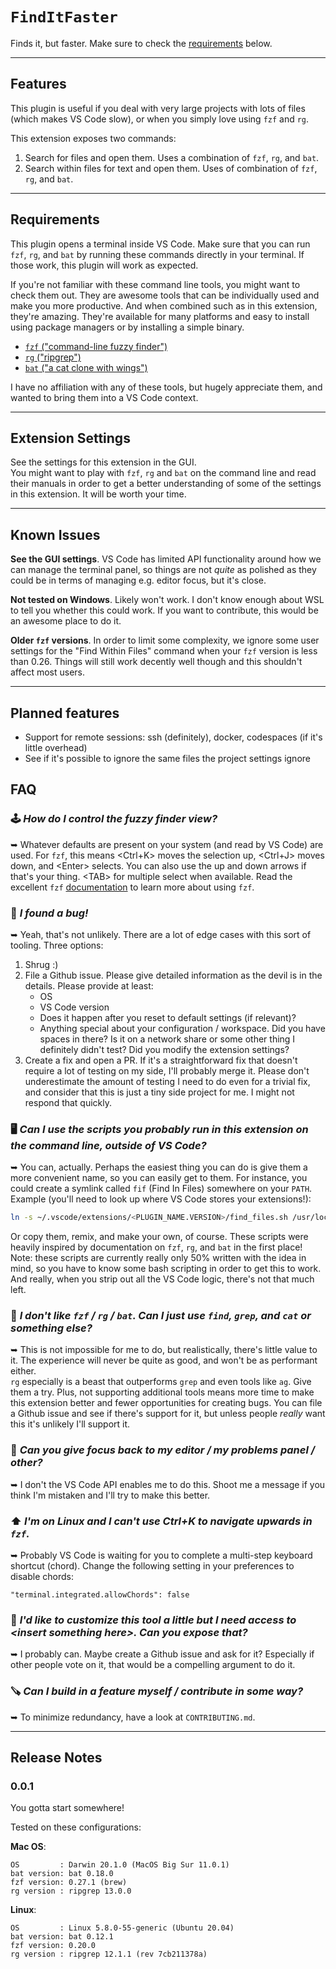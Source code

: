 # `FindItFaster`
Finds it, but faster. Make sure to check the [requirements](#requirements) below.

<hr />

## Features
This plugin is useful if you deal with very large projects with lots of files (which makes VS Code
slow), or when you simply love using `fzf` and `rg`.

This extension exposes two commands:
1. Search for files and open them. Uses a combination of `fzf`, `rg`, and `bat`.
2. Search within files for text and open them. Uses of combination of `fzf`, `rg`, and `bat`.

<hr />

<a name="requirements"></a>
## Requirements

This plugin opens a terminal inside VS Code. Make sure that you can run `fzf`, `rg`, and `bat` by
running these commands directly in your terminal. If those work, this plugin will work as expected.

If you're not familiar with these command line tools, you might want to check them out. They are
awesome tools that can be individually used and make you more productive. And when combined such as
in this extension, they're amazing. They're available for many platforms and easy to install using
package managers or by installing a simple binary.

- [`fzf` ("command-line fuzzy finder")](https://github.com/junegunn/fzf)
- [`rg` ("ripgrep")](https://github.com/BurntSushi/ripgrep)
- [`bat` ("a cat clone with wings")](https://github.com/sharkdp/bat)

I have no affiliation with any of these tools, but hugely appreciate them, and wanted to bring them
into a VS Code context.

<hr />

## Extension Settings

See the settings for this extension in the GUI.  
You might want to play with `fzf`, `rg` and `bat` on the command line and read their manuals in
order to get a better understanding of some of the settings in this extension. It will be worth
your time.

<hr />

## Known Issues

**See the GUI settings**. VS Code has limited API functionality around how we can manage the
terminal panel, so things are not _quite_ as polished as they could be in terms of managing e.g.
editor focus, but it's close.

**Not tested on Windows**. Likely won't work. I don't know enough about WSL to tell you whether this
could work. If you want to contribute, this would be an awesome place to do it.  

**Older `fzf` versions**. In order to limit some complexity, we ignore some user settings for the
"Find Within Files" command when your `fzf` version is less than 0.26. Things will still work
decently well though and this shouldn't affect most users.

<hr />

## Planned features
- Support for remote sessions: ssh (definitely), docker, codespaces (if it's little overhead)
- See if it's possible to ignore the same files the project settings ignore

## FAQ

### 🕹 _How do I control the fuzzy finder view?_
➥ Whatever defaults are present on your system (and read by VS Code) are used. For `fzf`, this means
&lt;Ctrl+K&gt; moves the selection up, &lt;Ctrl+J&gt; moves down, and &lt;Enter&gt; selects. You can
also use the up and down arrows if that's your thing. &lt;TAB&gt; for multiple select when
available. Read the excellent `fzf` [documentation](https://github.com/junegunn/fzf#readme) to learn
more about using `fzf`.

### 🐞 _I found a bug!_  
➥ Yeah, that's not unlikely. There are a lot of edge cases with this sort of tooling. Three options:
  1. Shrug :)
  2. File a Github issue. Please give detailed information as the devil is in the details. Please
     provide at least:
     - OS
     - VS Code version
     - Does it happen after you reset to default settings (if relevant)?
     - Anything special about your configuration / workspace. Did you have spaces in there? Is it
       on a network share or some other thing I definitely didn't test? Did you modify the extension
       settings?
  3. Create a fix and open a PR. If it's a straightforward fix that doesn't require a lot of testing
     on my side, I'll probably merge it. Please don't underestimate the amount of testing I need to
     do even for a trivial fix, and consider that this is just a tiny side project for me. I might
     not respond that quickly.

### 🖥 _Can I use the scripts you probably run in this extension on the command line, outside of VS Code?_  
➥ You can, actually. Perhaps the easiest thing you can do is give them a more convenient name, so
  you can easily get to them. For instance, you could create a symlink called `fif` (Find In Files)
  somewhere on your `PATH`. Example (you'll need to look up where VS Code stores your extensions!):
  ```bash
  ln -s ~/.vscode/extensions/<PLUGIN_NAME.VERSION>/find_files.sh /usr/local/bin/fif
  ```
  Or copy them, remix, and make your own, of course. These scripts were heavily inspired by
  documentation on `fzf`, `rg`, and `bat` in the first place! Note: these scripts are currently
  really only 50% written with the idea in mind, so you have to know some bash scripting in order
  to get this to work. And really, when you strip out all the VS Code logic, there's not that much
  left.

### 💩 _I don't like `fzf` / `rg` / `bat`. Can I just use `find`, `grep`, and `cat` or something else?_  
➥ This is not impossible for me to do, but realistically, there's little value to it. The experience
  will never be quite as good, and won't be as performant either.  
  `rg` especially is a beast that outperforms `grep` and even tools like `ag`. Give them a try.
  Plus, not supporting additional tools means more time to make this extension better and fewer
  opportunities for creating bugs. You can file a Github issue and see if there's support for it,
  but unless people _really_ want this it's unlikely I'll support it.

### 🧘 _Can you give focus back to my editor / my problems panel / other?_
➥ I don't the VS Code API enables me to do this. Shoot me a message if you think I'm mistaken and
  I'll try to make this better.

### ⬆️ _I'm on Linux and I can't use Ctrl+K to navigate upwards in `fzf`._
➥ Probably VS Code is waiting for you to complete a multi-step keyboard shortcut (chord). Change the
  following setting in your preferences to disable chords:
  ```
  "terminal.integrated.allowChords": false
  ```

### 🎄 <i>I'd like to customize this tool a little but I need access to &lt;insert something here&gt;. Can you expose that?</i>  
➥ I probably can. Maybe create a Github issue and ask for it? Especially if other people vote on it,
  that would be a compelling argument to do it.

### 🪚 _Can I  build in a feature myself / contribute in some way?_
➥ To minimize redundancy, have a look at `CONTRIBUTING.md`.

<hr />

## Release Notes

### 0.0.1
You gotta start somewhere!

Tested on these configurations:

**Mac OS**:
```
OS         : Darwin 20.1.0 (MacOS Big Sur 11.0.1)
bat version: bat 0.18.0
fzf version: 0.27.1 (brew)
rg version : ripgrep 13.0.0
```

**Linux**:
```
OS         : Linux 5.8.0-55-generic (Ubuntu 20.04)
bat version: bat 0.12.1
fzf version: 0.20.0
rg version : ripgrep 12.1.1 (rev 7cb211378a)
```